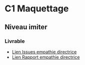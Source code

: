 # C1 Maquettage

## Niveau imiter

### Livrable

- [Lien Issues empathie directrice](https://github.com/cnmh/besoin/issues/13)
- [Lien Rapport empathie directrice ](https://cnmh.github.io/besoin/Empathie-directrice/rapport.html)